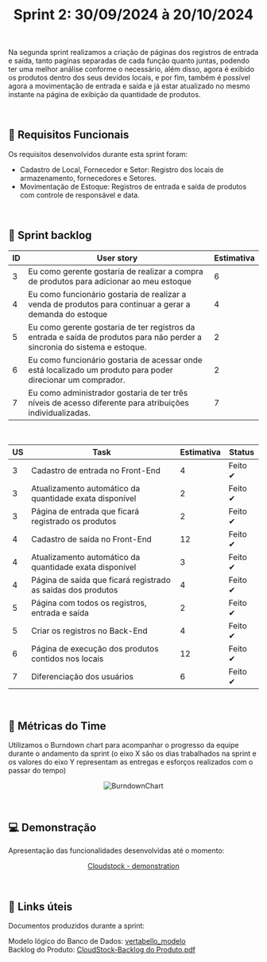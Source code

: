 <h1 align='center'> Sprint 2: 30/09/2024 à 20/10/2024 </h1>

<br>

Na segunda sprint realizamos a criação de páginas dos registros de entrada e saída, tanto pagínas separadas de cada função quanto juntas, podendo ter uma melhor análise conforme o necessário, além disso, agora é exibido os produtos dentro dos seus devidos locais, e por fim, também é possível agora a movimentação de entrada e saída e já estar atualizado no mesmo instante na página de exibição da quantidade de produtos.

<br>

## 🧾 Requisitos Funcionais

Os requisitos desenvolvidos durante esta sprint foram:

- Cadastro de Local, Fornecedor e Setor: Registro dos locais de armazenamento, fornecedores e Setores.
- Movimentação de Estoque: Registros de entrada e saída de produtos com controle de responsável e data. 

<br>

## 🎯 Sprint backlog

ID | User story | Estimativa
|------|--------|------|
| 3 | 	Eu como gerente gostaria de realizar a compra de produtos para adicionar ao meu estoque | 6 |
| 4 | 	Eu como funcionário gostaria de realizar a venda de produtos para continuar a gerar a demanda do estoque | 4 |
| 5 | 	Eu como gerente gostaria de ter registros da entrada e saída de produtos para não perder a sincronia do sistema e estoque. | 2 |
| 6 | 	Eu como funcionário gostaria de acessar onde está localizado um produto para poder direcionar um comprador. | 2 |
| 7 |  Eu como administrador gostaria de ter três níveis de acesso diferente para atribuições individualizadas.| 7 |


<br>

US | Task | Estimativa | Status
|------|--------|------|-----|
| 3 | Cadastro de entrada no Front-End | 4 | Feito ✔ |
| 3 | Atualizamento automático da quantidade exata disponível | 2 | Feito ✔ |
| 3 | Página de entrada que ficará registrado os produtos | 2 | Feito ✔ |
| 4 | Cadastro de saída no Front-End | 12 | Feito ✔ |
| 4 | Atualizamento automático da quantidade exata disponível | 3 | Feito ✔ |
| 4 | Página de saída que ficará registrado as saídas dos produtos | 4 | Feito ✔ |
| 5 | Página com todos os registros, entrada e saída | 2 | Feito ✔ |
| 5 | Criar os registros no Back-End | 4 | Feito ✔ |
| 6 | Página de execução dos produtos contidos nos locais | 12 | Feito ✔ |
| 7 | Diferenciação dos usuários | 6 | Feito ✔ |

<br> 

## 📅 Métricas do Time

Utilizamos o Burndown chart para acompanhar o progresso da equipe durante o andamento da sprint (o eixo X são os dias trabalhados na sprint e os valores do eixo Y representam as entregas e esforços realizados com o passar do tempo)

<div align="center">
 
![BurndownChart](./mgt/Imagem%20do%20WhatsApp%20de%202024-09-30%20à(s)%2009.26.30_1c7b38d1.jpg)
 </div>

 <br>
 
## 💻 Demonstração

Apresentação das funcionalidades desenvolvidas até o momento:
<div align="center">
 
[Cloudstock - demonstration](https://youtu.be/eyDyj7bAfGM)
</div>

<br>

## :link: Links úteis

Documentos produzidos durante a sprint:

Modelo lógico do Banco de Dados: [vertabello_modelo](https://github.com/user-attachments/assets/44f5c70d-fe6d-451d-a009-a0b1723421d5) 
<br>
Backlog do Produto: [CloudStock-Backlog do Produto.pdf](https://github.com/user-attachments/files/17026988/SKYF-Backlog.do.Produto-170924-104112.pdf)





